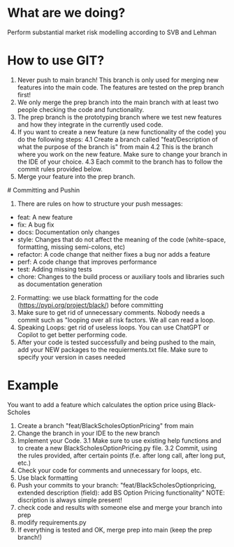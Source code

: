 # What are we doing?
Perform substantial market risk modelling according to SVB and Lehman 

# How to use GIT?

1. Never push to main branch! This branch is only used for merging new features into the main code. The features are tested on the prep branch first!
2. We only merge the prep branch into the main branch with at least two people checking the code and functionality.
3. The prep branch is the prototyping branch where we test new features and how they integrate in the currently used code. 
4. If you want to create a new feature (a new functionality of the code) you do the following steps:
  4.1 Create a branch called "feat/Description of what the purpose of the branch is" from main
  4.2 This is the branch where you work on the new feature. Make sure to change your branch in the IDE of your choice.
  4.3 Each commit to the branch has to follow the commit rules provided below.
5. Merge your feature into the prep branch. 

# Committing and Pushin
1. There are rules on how to structure your push messages:
  - feat: A new feature
  - fix: A bug fix
  - docs: Documentation only changes
  - style: Changes that do not affect the meaning of the code (white-space, formatting, missing semi-colons, etc)
  - refactor: A code change that neither fixes a bug nor adds a feature
  - perf: A code change that improves performance
  - test: Adding missing tests
  - chore: Changes to the build process or auxiliary tools and libraries such as documentation generation
2. Formatting: we use black formatting for the code (https://pypi.org/project/black/) before committing
3. Make sure to get rid of unnecessary comments. Nobody needs a commit such as "looping over all risk factors. We all can read a loop.
4. Speaking Loops: get rid of useless loops. You can use ChatGPT or Copilot to get better performing code.
5. After your code is tested successfully and being pushed to the main, add your NEW packages to the requierments.txt file. Make sure to specify your version in cases needed

# Example
You want to add a feature which calculates the option price using Black-Scholes
1. Create a branch "feat/BlackScholesOptionPricing" from main
2. Change the branch in your IDE to the new branch
3. Implement your Code.
  3.1 Make sure to use existing help functions and to create a new BlackScholesOptionPricing.py file.
  3.2 Commit, using the rules provided, after certain points (f.e. after long call, after long put, etc.)
5. Check your code for comments and unnecessary for loops, etc. 
6. Use black formatting 
7. Push your commits to your branch: "feat/BlackScholesOptionpricing, extended description (field): add BS Option Pricing functionality"
  NOTE: discription is always simple present!
9. check code and results with someone else and merge your branch into prep
10. modify requirements.py
11. If everything is tested and OK, merge prep into main (keep the prep branch!)
